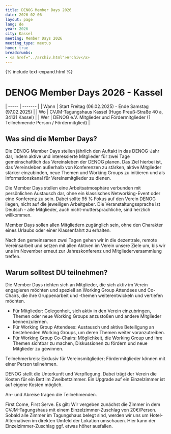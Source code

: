 ```yaml
---
title: DENOG Member Days 2026
date: 2026-02-06
layout: page
lang: de
year: 2026
city: Kassel
meeting: Member Days 2026
meeting_type: meetup
home: true
breadcrumbs:
- <a href="../archiv.html">Archiv</a>
---
```


{% include text-expand.html %}


# DENOG Member Days 2026 - Kassel

| ----- | ------- |
| Wann  | Start Freitag (06.02.2025) - Ende Samstag (97.02.2025) | 
| Wo    | CVJM-Tagungshaus Kassel (Hugo Preuß-Straße 40 a, 34131 Kassel) |
| Wer   | DENOG e.V. Mitglieder und Fördermitglieder (1 Teilnehmende Person / Fördermitglied) |

## Was sind die Member Days? 
Die DENOG Member Days stellen jährlich den Auftakt in das DENOG-Jahr dar, indem aktive und interessierte Mitglieder für zwei Tage gemeinschaftlich das Vereinsleben der DENOG planen. Das Ziel hierbei ist, das Vereinsleben außerhalb von Konferenzen zu stärken, aktive Mitglieder stärker einzubinden, neue Themen und Working Groups zu initiieren und als Informationskanal für Vereinsmitglieder zu dienen.

Die Member Days stellen eine Arbeitsatmosphäre verbunden mit persönlichen Austausch dar, ohne ein klassisches Networking-Event oder eine Konferenz zu sein. Dabei sollte 95 % Fokus auf den Verein DENOG liegen, nicht auf die jeweiligen Arbeitgeber. Die Veranstaltungssprache ist Deutsch - alle Mitglieder, auch nicht-muttersprachliche, sind herzlich willkommen.

Member Days sollen allen Mitgliedern zugänglich sein, ohne den Charakter eines Urlaubs oder einer Klassenfahrt zu erhalten.

Nach den gemeinsamen zwei Tagen gehen wir in die dezentrale, remote Vereinsarbeit und setzen mit allen Aktiven im Verein unsere Ziele um, bis wir uns im November erneut zur Jahreskonferenz und Mitgliederversammlung treffen.

## Warum solltest DU teilnehmen? 
Die Member Days richten sich an Mitglieder, die sich aktiv im Verein engagieren möchten und speziell an Working Group Attendees und Co-Chairs, die ihre Gruppenarbeit und -themen weiterentwickeln und vertiefen möchten.

- Für Mitglieder: Gelegenheit, sich aktiv in den Verein einzubringen, Themen oder neue Working Groups anzustoßen und andere Mitglieder kennenzulernen.
- Für Working Group Attendees: Austausch und aktive Beteiligung an bestehenden Working Groups, um deren Themen weiter voranzutreiben.
- Für Working Group Co-Chairs: Möglichkeit, die Working Group und ihre Themen sichtbar zu machen, Diskussionen zu fördern und neue Mitglieder zu gewinnen.

Teilnehmerkreis: Exklusiv für Vereinsmitglieder; Fördermitglieder können mit einer Person teilnehmen.

DENOG stellt die Unterkunft und Verpflegung. Dabei trägt der Verein die Kosten für ein Bett im Zweibettzimmer. Ein Upgrade auf ein Einzelzimmer ist auf eigene Kosten möglich. 

An- und Abreise tragen die Teilnehmenden.

First Come, First Serve. Es gilt: Wir vergeben zunächst die Zimmer in dem CVJM-Tagungshaus mit einem Einzelzimmer-Zuschlag von 20€/Person. Sobald alle Zimmer im Tagungshaus belegt sind, werden wir uns um Hotel-Alternativen im direkten Umfeld der Lokation umschauen. Hier kann der Einzelzimmer-Zuschlag ggf. etwas höher ausfallen. 


